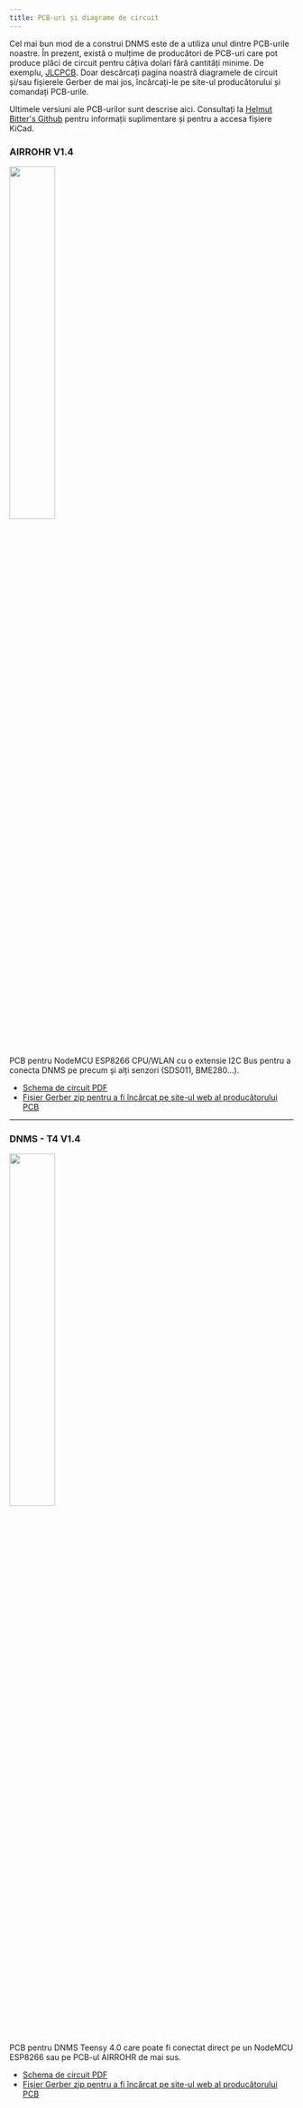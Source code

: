 ```yaml
---
title: PCB-uri și diagrame de circuit
---
```


Cel mai bun mod de a construi DNMS este de a utiliza unul dintre PCB-urile noastre. În prezent, există o mulțime de producători de PCB-uri care pot produce plăci de circuit pentru câțiva dolari fără cantități minime. De exemplu, [JLCPCB](https:/jlcpcb.com/). Doar descărcați pagina noastră diagramele de circuit și/sau fișierele Gerber de mai jos, încărcați-le pe site-ul producătorului și comandați PCB-urile.
<br>

Ultimele versiuni ale PCB-urilor sunt descrise aici. Consultați la [Helmut Bitter's Github](https://github.com/hbitter/DNMS/tree/master/PCBs) pentru informații suplimentare și pentru a accesa fișiere KiCad.

### AIRROHR V1.4
<img src="../docs/dnms/airrohr-PCB.jpg" style="display: block; width:40%;margin: 1em 0" loading="lazy"/>
PCB pentru NodeMCU ESP8266 CPU/WLAN cu o extensie I2C Bus pentru a conecta DNMS pe precum și alți senzori (SDS011, BME280...).

* [Schema de circuit PDF](../docs/dnms/airrohr-PCB-circuit-diagram.pdf)
* [Fișier Gerber zip pentru a fi încărcat pe site-ul web al producătorului PCB](../docs/dnms/airrohr-PCB-circuit-diagram-gerber.zip)

---

### DNMS - T4 V1.4
<img src="../docs/dnms/dnms-noise-measuring-teensy-4.jpg" style="display: block;width:40%; margin: 1em 0" loading="lazy"/>
PCB pentru DNMS Teensy 4.0 care poate fi conectat direct pe un NodeMCU ESP8266 sau pe PCB-ul AIRROHR de mai sus.

* [Schema de circuit PDF](../docs/dnms/dnms-noise-measuring-teensy-40-circuit-diagram.pdf)
* [Fișier Gerber zip pentru a fi încărcat pe site-ul web al producătorului PCB](../docs/dnms/dnms-noise-measuring-teensy-40-circuit-gerber.zip)

